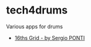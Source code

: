 # tech4drums
Various apps for drums

- [16ths Grid - by Sergio PONTI](https://tech4drums.github.io/sergio-16ths/)
